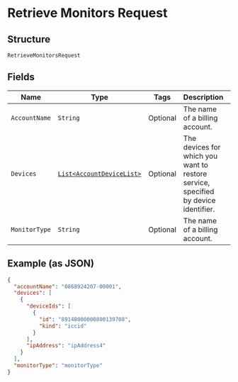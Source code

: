 
# Retrieve Monitors Request

## Structure

`RetrieveMonitorsRequest`

## Fields

| Name | Type | Tags | Description | Getter | Setter |
|  --- | --- | --- | --- | --- | --- |
| `AccountName` | `String` | Optional | The name of a billing account. | String getAccountName() | setAccountName(String accountName) |
| `Devices` | [`List<AccountDeviceList>`](../../doc/models/account-device-list.md) | Optional | The devices for which you want to restore service, specified by device identifier. | List<AccountDeviceList> getDevices() | setDevices(List<AccountDeviceList> devices) |
| `MonitorType` | `String` | Optional | The name of a billing account. | String getMonitorType() | setMonitorType(String monitorType) |

## Example (as JSON)

```json
{
  "accountName": "0868924207-00001",
  "devices": [
    {
      "deviceIds": [
        {
          "id": "89148000000800139708",
          "kind": "iccid"
        }
      ],
      "ipAddress": "ipAddress4"
    }
  ],
  "monitorType": "monitorType"
}
```


